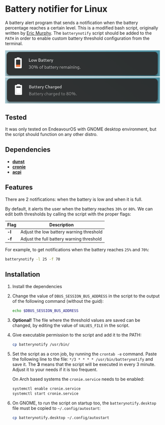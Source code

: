 # Battery notifier for Linux

A battery alert program that sends a notification when the battery percentage reaches a certain level. This is a modified bash script, originally written by [Eric Murphy](https://github.com/ericmurphyxyz/dotfiles/blob/master/.local/bin/batterynotify). The `batterynotify` script should be added to the `PATH` in order to enable custom battery threshold configuration from the terminal.

<img src="images/battery_low.png" alt="Alt Text" width="550">
<img src="images/battery_full.png" alt="Alt Text" width="550">



## Tested

It was only tested on EndeavourOS with GNOME desktop environment, but the script should function on any other distro.

## Dependencies

- [**dunst**](https://github.com/dunst-project/dunst)
- [**cronie**](https://github.com/cronie-crond/cronie)
- [**acpi**](https://sourceforge.net/projects/acpiclient)

## Features

There are 2 notifications: when the battery is low and when it is full. 

By default, it alerts the user when the battery reaches `30%` or `80%`. We can edit both thresholds by calling the script with the proper flags:

| Flag | Description |
| --- | --- |
| **-l** | Adjust the low battery warning threshold |
| **-f** | Adjust the full battery warning threshold |

For example, to get notifications when the battery reaches `25%` and `70%`:
```bash
batterynotify -l 25 -f 70
```

## Installation

1. Install the dependencies
2. Change the value of `DBUS_SESSION_BUS_ADDRESS` in the script to the output of the following command (without the guid):
   
   ```bash
   echo $DBUS_SESSION_BUS_ADDRESS
   ```
3. **Optional!** The file where the threshold values are saved can be changed, by editing the value of `VALUES_FILE` in the script. 
4. Give executable permission to the script and add it to the PATH:
   ```bash
   cp batterynotify /usr/bin/
   ```
5. Set the script as a cron job, by running the `crontab -e` command. Paste the following line to the file: `*/3 * * * * /usr/bin/batterynotify` and save it. The **3** means that the script will be executed in every 3 minute. Adjust it to your needs if it is too frequent.

   On Arch based systems the `cronie.service` needs to be enabled:
   ```bash
   systemctl enable cronie.service
   systemctl start cronie.service
   ```
6. On GNOME, to run the script on startup too, the `batterynotify.desktop` file must be copied to `~/.config/autostart`:
   ```bash
   cp batterynotify.desktop ~/.config/autostart
   ```

